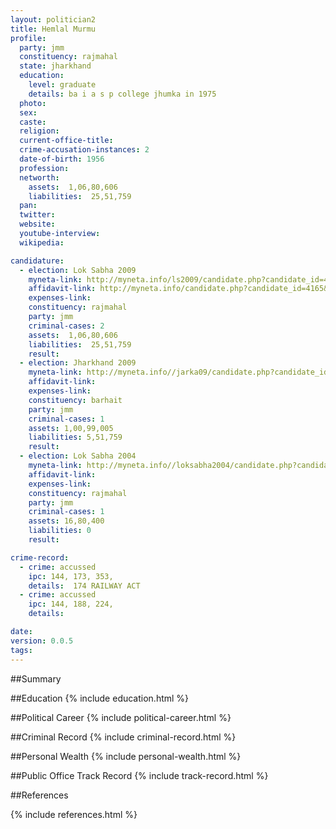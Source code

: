 ```yaml
---
layout: politician2
title: Hemlal Murmu
profile: 
  party: jmm
  constituency: rajmahal
  state: jharkhand
  education: 
    level: graduate
    details: ba i a s p college jhumka in 1975
  photo: 
  sex: 
  caste: 
  religion: 
  current-office-title: 
  crime-accusation-instances: 2
  date-of-birth: 1956
  profession: 
  networth: 
    assets:  1,06,80,606
    liabilities:  25,51,759
  pan: 
  twitter: 
  website: 
  youtube-interview: 
  wikipedia: 

candidature: 
  - election: Lok Sabha 2009
    myneta-link: http://myneta.info/ls2009/candidate.php?candidate_id=4165
    affidavit-link: http://myneta.info/candidate.php?candidate_id=4165&scan=original
    expenses-link: 
    constituency: rajmahal 
    party: jmm
    criminal-cases: 2
    assets:  1,06,80,606
    liabilities:  25,51,759
    result:  
  - election: Jharkhand 2009
    myneta-link: http://myneta.info//jarka09/candidate.php?candidate_id=19
    affidavit-link: 
    expenses-link: 
    constituency: barhait 
    party: jmm
    criminal-cases: 1
    assets: 1,00,99,005
    liabilities: 5,51,759
    result:  
  - election: Lok Sabha 2004
    myneta-link: http://myneta.info//loksabha2004/candidate.php?candidate_id=1606
    affidavit-link: 
    expenses-link: 
    constituency: rajmahal 
    party: jmm
    criminal-cases: 1
    assets: 16,80,400
    liabilities: 0
    result:  

crime-record: 
  - crime: accussed
    ipc: 144, 173, 353,
    details:  174 RAILWAY ACT  
  - crime: accussed
    ipc: 144, 188, 224,
    details:    

date: 
version: 0.0.5
tags: 
---
```

##Summary


##Education
{% include education.html %}


##Political Career
{% include political-career.html %}


##Criminal Record
{% include criminal-record.html %}


##Personal Wealth
{% include personal-wealth.html %}


##Public Office Track Record
{% include track-record.html %}


##References


{% include references.html %}